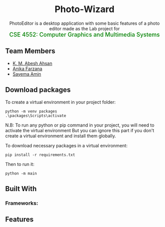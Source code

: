 <h1 align="center"> Photo-Wizard </h1>
<p align="center">
PhotoEditor is a desktop application with some basic features of a photo editor 
made as the Lab project for <br> <span style="color:green;font-weight:500;font-size:18px"> 
CSE 4552: Computer Graphics and Multimedia Systems
</span>
</p>

## Team Members

- [K. M. Abesh Ahsan](https://github.com/abeshahsan)
- [Anika Farzana](https://github.com/Ani445)
- [Sayema Amin](https://github.com/SayemaSaj)

## Download packages

To create a virtual environment in your project folder:

```
python -m venv packages
.\packages\Scripts\activate
```
N.B: To run any python or pip command in your project, you will need to activate the virtual environment
But you can ignore this part if you don't create a virtual environment and install them globally.

To download necessary packages in a virtual environment:
```
pip install -r requirements.txt
```

Then to run it:
```
python -m main
```

## Built With

### Frameworks:

## Features
